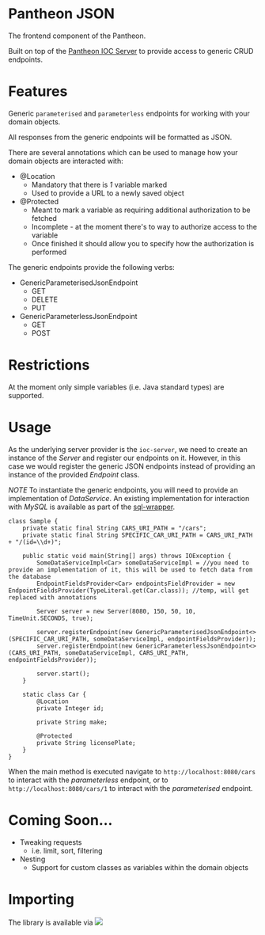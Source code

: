 # Pantheon JSON

The frontend component of the Pantheon.

Built on top of the [Pantheon IOC Server](https://github.com/asutalo/pantheon-ioc-server) to provide access to generic
CRUD endpoints.

# Features
Generic `parameterised` and `parameterless` endpoints for working with your domain objects.

All responses from the generic endpoints will be formatted as JSON.

There are several annotations which can be used to manage how your domain objects are interacted with:

* @Location
  * Mandatory that there is *1* variable marked
  * Used to provide a URL to a newly saved object
* @Protected
  * Meant to mark a variable as requiring additional authorization to be fetched 
  * Incomplete - at the moment there's to way to authorize access to the variable
  * Once finished it should allow you to specify how the authorization is performed

The generic endpoints provide the following verbs:

* GenericParameterisedJsonEndpoint
  * GET
  * DELETE
  * PUT
* GenericParameterlessJsonEndpoint
  * GET
  * POST

# Restrictions
At the moment only simple variables (i.e. Java standard types) are supported.

# Usage
As the underlying server provider is the `ioc-server`, we need to create an instance of the _Server_ and
register our endpoints on it. However, in this case we would register the generic JSON endpoints instead 
of providing an instance of the provided _Endpoint_ class.

*NOTE* To instantiate the generic endpoints, you will need to provide an implementation of *DataService*. 
An existing implementation for interaction with _MySQL_ is available as part of the [sql-wrapper](https://github.com/asutalo/sql-wrapper).

````
class Sample {
    private static final String CARS_URI_PATH = "/cars";
    private static final String SPECIFIC_CAR_URI_PATH = CARS_URI_PATH + "/(id=\\d+)";
    
    public static void main(String[] args) throws IOException {
        SomeDataServiceImpl<Car> someDataServiceImpl = //you need to provide an implementation of it, this will be used to fetch data from the database
        EndpointFieldsProvider<Car> endpointsFieldProvider = new EndpointFieldsProvider(TypeLiteral.get(Car.class)); //temp, will get replaced with annotations
        
        Server server = new Server(8080, 150, 50, 10, TimeUnit.SECONDS, true);
    
        server.registerEndpoint(new GenericParameterisedJsonEndpoint<>(SPECIFIC_CAR_URI_PATH, someDataServiceImpl, endpointFieldsProvider));
        server.registerEndpoint(new GenericParameterlessJsonEndpoint<>(CARS_URI_PATH, someDataServiceImpl, CARS_URI_PATH, endpointFieldsProvider));
        
        server.start();
    }

    static class Car {
        @Location
        private Integer id;
        
        private String make;
        
        @Protected
        private String licensePlate;
    }
}
````

When the main method is executed navigate to `http://localhost:8080/cars` to interact with the *parameterless* endpoint,
or to `http://localhost:8080/cars/1` to interact with the *parameterised* endpoint.

# Coming Soon...
* Tweaking requests
  * i.e. limit, sort, filtering
* Nesting
  * Support for custom classes as variables within the domain objects

# Importing

The library is available via [![](https://jitpack.io/v/asutalo/pantheon-json.svg)](https://jitpack.io/#asutalo/pantheon-json)
